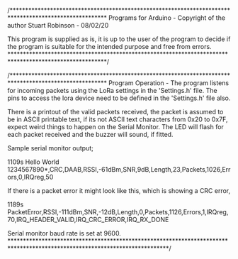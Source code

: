 /*******************************************************************************************************
  Programs for Arduino - Copyright of the author Stuart Robinson - 08/02/20

  This program is supplied as is, it is up to the user of the program to decide if the program is
  suitable for the intended purpose and free from errors.
*******************************************************************************************************/

/*******************************************************************************************************
  Program Operation - The program listens for incoming packets using the LoRa settings in the 'Settings.h'
  file. The pins to access the lora device need to be defined in the 'Settings.h' file also.

  There is a printout of the valid packets received, the packet is assumed to be in ASCII printable text,
  if its not ASCII text characters from 0x20 to 0x7F, expect weird things to happen on the Serial Monitor.
  The LED will flash for each packet received and the buzzer will sound, if fitted.

  Sample serial monitor output;

  1109s  Hello World 1234567890*,CRC,DAAB,RSSI,-61dBm,SNR,9dB,Length,23,Packets,1026,Errors,0,IRQreg,50

  If there is a packet error it might look like this, which is showing a CRC error,

  1189s PacketError,RSSI,-111dBm,SNR,-12dB,Length,0,Packets,1126,Errors,1,IRQreg,70,IRQ_HEADER_VALID,IRQ_CRC_ERROR,IRQ_RX_DONE

  Serial monitor baud rate is set at 9600.
***************************************************************************************************************************/
